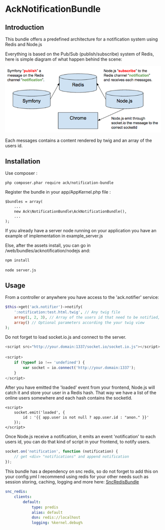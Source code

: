 AckNotificationBundle
=====================

Introduction
------------

This bundle offers a predefined architecture for a notification system using Redis and Node.js

Everything is based on the Pub/Sub (publish/subscribe) system of Redis, here is simple diagram of what happen behind the scene:

![Alt text](diagram.png?raw=true "Diag")

Each messages contains a content rendered by twig and an array of the users id.

Installation
------------

Use composer :

    php composer.phar require ack/notification-bundle

Register the bundle in your app/AppKernel.php file :

    $bundles = array(
        ...
        new Ack\NotificationBundle\AckNotificationBundle(),
        ...
    );

If you already have a server node running on your application you have an example of implementation in example_server.js

Else, after the assets install, you can go in /web/bundles/acknotification/nodejs and:

    npm install

    node server.js

Usage
------------

From a controller or anywhere you have access to the 'ack.notifier' service:

```php
$this->get('ack.notifier')->notify(
    ':notification:test.html.twig', // Any twig file
    array(1, 2, 3), // Array of the users id that need to be notified, use '*' if you want to notify everyone (anonymous users included)
    array() // Optional parameters according the your twig view
);
```
Do not forget to load socket.io.js and connect to the server.

```javascript
<script src="http://your.domain:1337/socket.io/socket.io.js"></script>

<script>
    if (typeof io !== 'undefined') {
        var socket = io.connect('http://your.domain:1337');
    }
</script>
```

After you have emitted the 'loaded' event from your frontend, Node.js will catch it and store your user in a Redis hash.
That way we have a list of the online users somewhere and each hash contains the socketId.

```twig
<script>
    socket.emit('loaded', {
        id : '{{ app.user is not null ? app.user.id : "anon." }}'
    });
</script>
```
Once Node.js receive a notification, it emits an event 'notification' to each users id, you can do that kind of script in your frontend, to notify users.

```javascript
socket.on('notification', function (notification) {
    // get <div> "notifications" and append notification
});
```
This bundle has a dependency on snc redis, so do not forget to add this on your config.yml
I recommend using redis for your other needs such as session storing, caching, logging and more here: [SncRedisBundle](https://github.com/snc/SncRedisBundle)

```yaml
snc_redis:
    clients:
        default:
            type: predis
            alias: default
            dsn: redis://localhost
            logging: %kernel.debug%
```